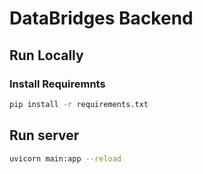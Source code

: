# DataBridges Backend

## Run Locally

### Install Requiremnts

```bash
pip install -r requirements.txt
```

## Run server

```bash
uvicorn main:app --reload
```

